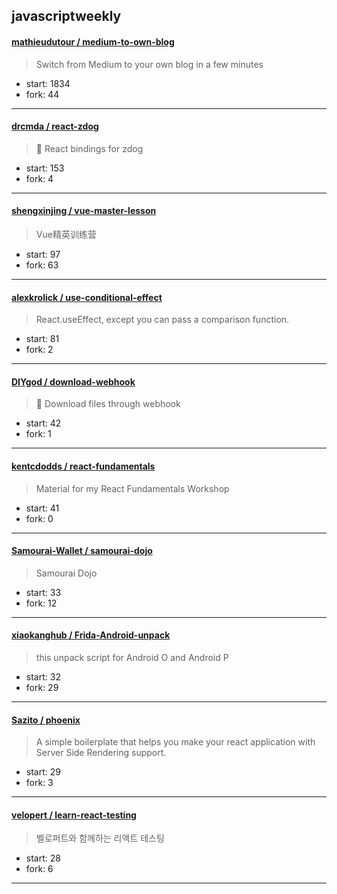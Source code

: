 ## javascriptweekly

#### [mathieudutour / medium-to-own-blog](https://github.com/mathieudutour/medium-to-own-blog)

> Switch from Medium to your own blog in a few minutes

+ start: 1834
+ fork: 44

----


#### [drcmda / react-zdog](https://github.com/drcmda/react-zdog)

> 🐶 React bindings for zdog

+ start: 153
+ fork: 4

----


#### [shengxinjing / vue-master-lesson](https://github.com/shengxinjing/vue-master-lesson)

> Vue精英训练营

+ start: 97
+ fork: 63

----


#### [alexkrolick / use-conditional-effect](https://github.com/alexkrolick/use-conditional-effect)

> React.useEffect, except you can pass a comparison function.

+ start: 81
+ fork: 2

----


#### [DIYgod / download-webhook](https://github.com/DIYgod/download-webhook)

> 🍰 Download files through webhook

+ start: 42
+ fork: 1

----


#### [kentcdodds / react-fundamentals](https://github.com/kentcdodds/react-fundamentals)

> Material for my React Fundamentals Workshop

+ start: 41
+ fork: 0

----


#### [Samourai-Wallet / samourai-dojo](https://github.com/Samourai-Wallet/samourai-dojo)

> Samourai Dojo

+ start: 33
+ fork: 12

----


#### [xiaokanghub / Frida-Android-unpack](https://github.com/xiaokanghub/Frida-Android-unpack)

> this unpack script for Android O and Android P

+ start: 32
+ fork: 29

----


#### [Sazito / phoenix](https://github.com/Sazito/phoenix)

> A simple boilerplate that helps you make your react application with Server Side Rendering support.

+ start: 29
+ fork: 3

----


#### [velopert / learn-react-testing](https://github.com/velopert/learn-react-testing)

> 벨로퍼트와 함께하는 리액트 테스팅

+ start: 28
+ fork: 6

----

